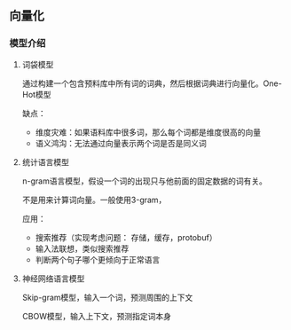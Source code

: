 ## 向量化
### 模型介绍
1. 词袋模型 
  
    通过构建一个包含预料库中所有词的词典，然后根据词典进行向量化。One-Hot模型

    缺点：

     - 维度灾难：如果语料库中很多词，那么每个词都是维度很高的向量
     - 语义鸿沟：无法通过向量表示两个词是否是同义词

2. 统计语言模型
   
   n-gram语言模型，假设一个词的出现只与他前面的固定数据的词有关。

   不是用来计算词向量。一般使用3-gram，

   应用：

    - 搜索推荐（实现考虑问题： 存储，缓存，protobuf）
    - 输入法联想，类似搜索推荐
    - 判断两个句子哪个更倾向于正常语言

3. 神经网络语言模型

    Skip-gram模型，输入一个词，预测周围的上下文
    
    CBOW模型，输入上下文，预测指定词本身


